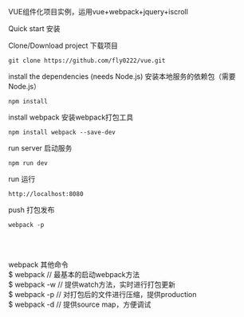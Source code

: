 
VUE组件化项目实例，运用vue+webpack+jquery+iscroll 

Quick start 安装

Clone/Download project 下载项目
```
git clone https://github.com/fly0222/vue.git
```
install the dependencies (needs Node.js) 安装本地服务的依赖包（需要Node.js）
```
npm install
```
install webpack 安装webpack打包工具
```
npm install webpack --save-dev
```
run server 启动服务
```
npm run dev
```
run 运行
```
http://localhost:8080
```
push 打包发布
```
webpack -p
```



<br><br>
  
webpack 其他命令<br>
$ webpack // 最基本的启动webpack方法<br>
$ webpack -w // 提供watch方法，实时进行打包更新<br>
$ webpack -p // 对打包后的文件进行压缩，提供production<br>
$ webpack -d // 提供source map，方便调试<br>


